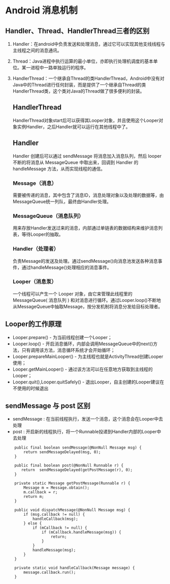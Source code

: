 # Android 消息机制

## Handler、Thread、HandlerThread三者的区别

1. Handler：在android中负责发送和处理消息，通过它可以实现其他支线线程与主线程之间的消息通讯。

2. Thread：Java进程中执行运算的最小单位，亦即执行处理机调度的基本单位。某一进程中一路单独运行的程序。

3. HandlerThread：一个继承自Thread的类HandlerThread，Android中没有对Java中的Thread进行任何封装，而是提供了一个继承自Thread的类HandlerThread类，这个类对Java的Thread做了很多便利的封装。

    ## HandlerThread

    HandlerThread对象start后可以获得其Looper对象，并且使用这个Looper对象实例Handler，之后Handler就可以运行在其他线程中了。

    ## Handler

    Handler 创建后可以通过 sendMessage 将消息加入消息队列，然后 looper 不断的将消息从 MessageQueue 中取出来，回调到 Handler 的 handleMessage 方法，从而实现线程的通信。

    ### Message（消息）

    需要被传递的消息，其中包含了消息ID，消息处理对象以及处理的数据等，由MessageQueue统一列队，最终由Handler处理。

    ### MessageQueue（消息队列）

    用来存放Handler发送过来的消息，内部通过单链表的数据结构来维护消息列表，等待Looper的抽取。

    ### Handler（处理者）

    负责Message的发送及处理。通过sendMessage()向消息池发送各种消息事件，通过handleMessage()处理相应的消息事件。

    ### Looper（消息泵）

    一个线程可以产生一个 Looper 对象，由它来管理此线程里的 MessageQueue( 消息队列 ) 和对消息进行循环。通过Looper.loop()不断地从MessageQueue中抽取Message，按分发机制将消息分发给目标处理者。

## Looper的工作原理

* Looper.prepare()                      -   为当前线程创建一个Looper；
* Looper.loop()                         -   开启消息循环，内部会调用MessageQueue中的next()方法，只有调用该方法，消息循环系统才会开始循环；
* Looper.prepareMainLooper()            -   为主线程也就是ActivityThread创建Looper使用；
* Looper.getMainLooper()                -   通过该方法可以在任意地方获取到主线程的Looper；
* Looper.quit(),Looper.quitSafely()     -   退出Looper，自主创建的Looper建议在不使用的时候退出

## sendMessage 与 post 区别

* sendMessage : 在当前线程执行，发送一个消息，这个消息会在Looper中去处理
* post : 开启新的线程执行，将一个Runnable投递到Handler内部的Looper中去处理

```
    public final boolean sendMessage(@NonNull Message msg) {
        return sendMessageDelayed(msg, 0);
    }

    public final boolean post(@NonNull Runnable r) {
       return  sendMessageDelayed(getPostMessage(r), 0);
    }

    private static Message getPostMessage(Runnable r) {
        Message m = Message.obtain();
        m.callback = r;
        return m;
    }

    public void dispatchMessage(@NonNull Message msg) {
        if (msg.callback != null) {
            handleCallback(msg);
        } else {
            if (mCallback != null) {
                if (mCallback.handleMessage(msg)) {
                    return;
                }
            }
            handleMessage(msg);
        }
    }

    private static void handleCallback(Message message) {
        message.callback.run();
    }
```
